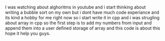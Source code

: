 I was watching about alghoritms in youtube and i start thinking about writing a bubble sort on my own but i dont have much code experiance and its kind a hobby for me right now so i start write it in cpp and i was
strugling about array in cpp so the first step is to add my numbers from input and append them into a user defined storage of array and this code is about this hope it help you guys.
